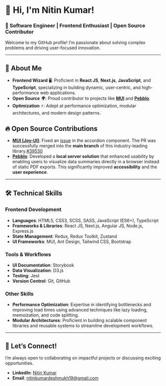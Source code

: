 # 👋 Hi, I'm Nitin Kumar!  
### 🚀 Software Engineer | Frontend Enthusiast | Open Source Contributor  

Welcome to my GitHub profile! I’m passionate about solving complex problems and driving user-focused innovation.

---

## 🌟 **About Me**  
- **Frontend Wizard** 🖥️: Proficient in **React JS**, **Next.js**, **JavaScript**, and **TypeScript**, specializing in building dynamic, user-centric, and high-performance web applications.   
- **Open Source** 🌍: Proud contributor to projects like [**MUI**](https://github.com/mui/material-ui) and [**Pebblo**](https://github.com/daxa-ai/pebblo).  
- **Optimization** ⚡: Adept at performance optimization, modular architectures, and modern design patterns.  

## 🔥 **Open Source Contributions**  
- **[MUI (Joy-UI)](https://github.com/mui/material-ui)**: Fixed an [issue](https://github.com/mui/material-ui/issues/39530) in the accordion component. The PR was successfully merged into the **main branch** of this industry-leading library.[#39530](https://github.com/mui/material-ui/issues/39530)  
- **[Pebblo](https://github.com/daxa-ai/pebblo)**: Developed a **local server solution** that enhanced usability by enabling users to visualize data summaries directly in a browser instead of static PDF exports. This significantly improved **accessibility** and the **user experience**.   

---

## 🛠️ **Technical Skills**  
### **Frontend Development**  
- **Languages**: HTML5, CSS3, SCSS, SASS, JavaScript (ES6+), TypeScript  
- **Frameworks & Libraries**: React JS, Next.js, Angular JS, Node.js, Express.js  
- **State Management**: Redux, Redux Toolkit, Zustand  
- **UI Frameworks**: MUI, Ant Design, Tailwind CSS, Bootstrap  

### **Tools & Workflows**  
- **UI Documentation**: Storybook  
- **Data Visualization**: D3.js  
- **Testing**: Jest  
- **Version Control**: Git, GitHub  

### **Other Skills**  
- **Performance Optimization**: Expertise in identifying bottlenecks and improving load times using advanced techniques like lazy loading, memoization, and code splitting.  
- **Modular Architectures**: Proficient in building scalable component libraries and reusable systems to streamline development workflows.  

---

## 💬 Let’s Connect!  
I’m always open to collaborating on impactful projects or discussing exciting opportunities.  
- **LinkedIn**: [Nitin Kumar](https://www.linkedin.com/in/nitin-kumar-343b741ab/) 
- **Email**: [nitinkumardeshmukh19@gmail.com](mailto:nitinkumardeshmukh19@gmail.com) 
